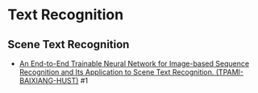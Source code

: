 # Text Recognition
## Scene Text Recognition
 + <a href="./Text Recognition/Scene Text Recognition/An End-to-End Trainable Neural Network for Image-based Sequence Recognition and Its Application to Scene Text Recognition.md" target="_blank">An End-to-End Trainable Neural Network for Image-based Sequence Recognition and Its Application to Scene Text Recognition. (TPAMI-BAIXIANG-HUST)</a>  #1

